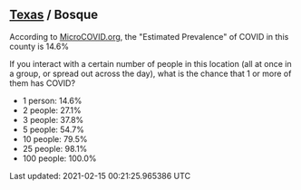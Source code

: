 
## [Texas](/united-states/texas) / Bosque

According to [MicroCOVID.org](http://microcovid.org),
the "Estimated Prevalence" of COVID in this county is 14.6%

If you interact with a certain number of people in this location
(all at once in a group, or spread out across the day), what is the chance that
1 or more of them has COVID?

- 1 person: 14.6%
- 2 people: 27.1%
- 3 people: 37.8%
- 5 people: 54.7%
- 10 people: 79.5%
- 25 people: 98.1%
- 100 people: 100.0%

Last updated: 2021-02-15 00:21:25.965386 UTC
